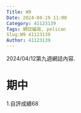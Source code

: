 ```yaml
---
Title: W9
Date: 2024-04-19 11:00
Category: 41123139
Tags: 網誌編寫, pelican
Slug:W9 41123139
Author: 41123139
---
```


2024/04/12第九週網誌內容.

<!-- PELICAN_END_SUMMARY -->

# 期中
1.自評成績68


